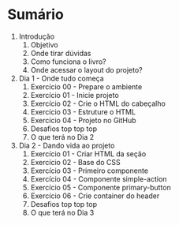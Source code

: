 # Sumário

1. Introdução
    1. Objetivo
    1. Onde tirar dúvidas
    1. Como funciona o livro?
    1. Onde acessar o layout do projeto?
1. Dia 1 - Onde tudo começa
    1. Exercício 00 - Prepare o ambiente
    1. Exercício 01 - Inicie projeto
    1. Exercício 02 - Crie o HTML do cabeçalho
    1. Exercício 03 - Estruture o HTML
    1. Exercício 04 - Projeto no GitHub
    1. Desafios top top top
    1. O que terá no Dia 2
1. Dia 2 - Dando vida ao projeto
    1. Exercício 01 - Criar HTML da seção
    1. Exercício 02 - Base do CSS
    1. Exercício 03 - Primeiro componente
    1. Exercício 04 - Componente simple-action
    1. Exercício 05 - Componente primary-button
    1. Exercício 06 - Crie container do header
    1. Desafios top top top
    1. O que terá no Dia 3

<div class="page"/>
